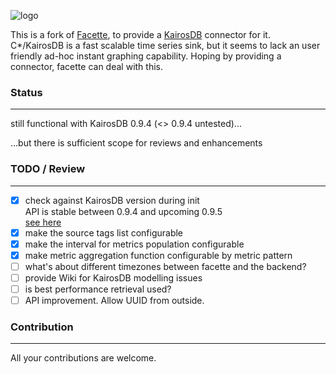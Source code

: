![logo](https://cloud.githubusercontent.com/assets/1122379/3501756/07726d40-061a-11e4-8ffa-bbaa6cf3adfb.png)

This is a fork of [Facette][0], to provide a [KairosDB][1] connector for it.
C*/KairosDB is a fast scalable time series sink, but it seems to lack an
user friendly ad-hoc instant graphing capability. Hoping by providing a connector,
facette can deal with this.

### Status
----------

still functional with KairosDB 0.9.4 (<> 0.9.4 untested)...

...but there is sufficient scope for reviews and enhancements

### TODO / Review
-----------------

* [x] check against KairosDB version during init  
API is stable between 0.9.4 and upcoming 0.9.5  
[see here](https://github.com/kairosdb/kairosdb/issues/141)
* [x] make the source tags list configurable
* [x] make the interval for metrics population configurable
* [x] make metric aggregation function configurable by metric pattern
* [ ] what's about different timezones between facette and the backend?
* [ ] provide Wiki for KairosDB modelling issues
* [ ] is best performance retrieval used?
* [ ] API improvement. Allow UUID from outside.

### Contribution
-----------------

All your contributions are welcome.


[0]: https://github.com/facette/facette
[1]: https://github.com/kairosdb/kairosdb
